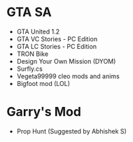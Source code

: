 # GTA SA
- GTA United 1.2
- GTA VC Stories - PC Edition
- GTA LC Stories - PC Edition
- TRON Bike
- Design Your Own Mission (DYOM)
- Surfly.cs
- Vegeta99999 cleo mods and anims
- Bigfoot mod (LOL)

# Garry's Mod
- Prop Hunt (Suggested by Abhishek S)